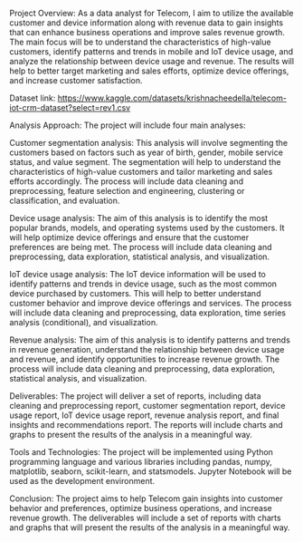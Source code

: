 Project Overview:
As a data analyst for Telecom, I aim to utilize the available customer and device information along with revenue data to gain insights that can enhance business operations and improve sales revenue growth. The main focus will be to understand the characteristics of high-value customers, identify patterns and trends in mobile and IoT device usage, and analyze the relationship between device usage and revenue. The results will help to better target marketing and sales efforts, optimize device offerings, and increase customer satisfaction.

Dataset link: https://www.kaggle.com/datasets/krishnacheedella/telecom-iot-crm-dataset?select=rev1.csv 

Analysis Approach:
The project will include four main analyses:

Customer segmentation analysis:
This analysis will involve segmenting the customers based on factors such as year of birth, gender, mobile service status, and value segment. The segmentation will help to understand the characteristics of high-value customers and tailor marketing and sales efforts accordingly. The process will include data cleaning and preprocessing, feature selection and engineering, clustering or classification, and evaluation.

Device usage analysis:
The aim of this analysis is to identify the most popular brands, models, and operating systems used by the customers. It will help optimize device offerings and ensure that the customer preferences are being met. The process will include data cleaning and preprocessing, data exploration, statistical analysis, and visualization.

IoT device usage analysis:
The IoT device information will be used to identify patterns and trends in device usage, such as the most common device purchased by customers. This will help to better understand customer behavior and improve device offerings and services. The process will include data cleaning and preprocessing, data exploration, time series analysis (conditional), and visualization.

Revenue analysis:
The aim of this analysis is to identify patterns and trends in revenue generation, understand the relationship between device usage and revenue, and identify opportunities to increase revenue growth. The process will include data cleaning and preprocessing, data exploration, statistical analysis, and visualization.

Deliverables:
The project will deliver a set of reports, including data cleaning and preprocessing report, customer segmentation report, device usage report, IoT device usage report, revenue analysis report, and final insights and recommendations report. The reports will include charts and graphs to present the results of the analysis in a meaningful way.

Tools and Technologies:
The project will be implemented using Python programming language and various libraries including pandas, numpy, matplotlib, seaborn, scikit-learn, and statsmodels. Jupyter Notebook will be used as the development environment. 

Conclusion:
The project aims to help Telecom gain insights into customer behavior and preferences, optimize business operations, and increase revenue growth. The deliverables will include a set of reports with charts and graphs that will present the results of the analysis in a meaningful way.
